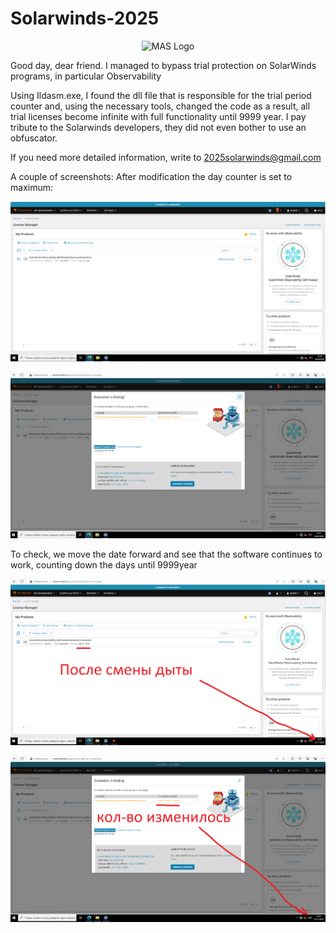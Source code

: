 # Solarwinds-2025

<p align="center"><img src="https://upload.wikimedia.org/wikipedia/commons/7/76/Official_SolarWinds_Logo.svg" alt="MAS Logo"></p>

Good day, dear friend.
I managed to bypass trial protection on SolarWinds programs, in particular Observability

Using Ildasm.exe, I found the dll file that is responsible for the trial period counter and, using the necessary tools, changed the code as a result, all trial licenses become infinite with full functionality until 9999 year.
I pay tribute to the Solarwinds developers, they did not even bother to use an obfuscator.

If you need more detailed information, write to 2025solarwinds@gmail.com

A couple of screenshots:
After modification the day counter is set to maximum:

<p align="center"><img src="https://github.com/ShoutDown/Solarwinds-2025/blob/main/scr1.png"></p>

<p align="center"><img src="https://github.com/ShoutDown/Solarwinds-2025/blob/main/scr2.png"></p>

To check, we move the date forward and see that the software continues to work, counting down the days until 9999year

<p align="center"><img src="https://github.com/ShoutDown/Solarwinds-2025/blob/main/scr3.png"></p>

<p align="center"><img src="https://github.com/ShoutDown/Solarwinds-2025/blob/main/scr4.png"></p>

